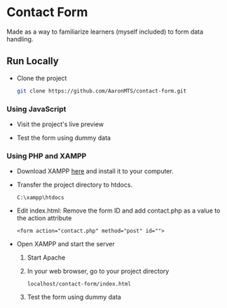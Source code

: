 # Contact Form

Made as a way to familiarize learners (myself included) to form data handling.
## Run Locally
* Clone the project

   ```bash
   git clone https://github.com/AaronMTS/contact-form.git
   ```
    
### Using JavaScript
* Visit the project's live preview

* Test the form using dummy data

### Using PHP and XAMPP

* Download XAMPP [here](https://www.apachefriends.org/download.html) and install it to your computer.

* Transfer the project directory to htdocs.
   ```
   C:\xampp\htdocs
   ```

* Edit index.html: Remove the form ID and add contact.php as a value to the action attribute
   ```
   <form action="contact.php" method="post" id="">
   ```

* Open XAMPP and start the server
   1. Start Apache

   2. In your web browser, go to your project directory
      ```
      localhost/contact-form/index.html
      ```
   3. Test the form using dummy data
